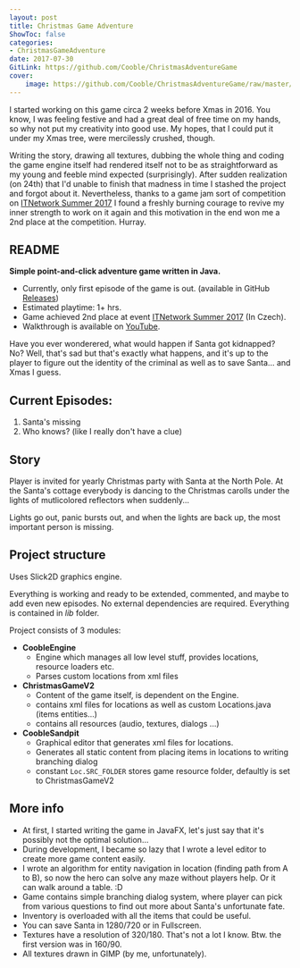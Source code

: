 ```yaml
---
layout: post
title: Christmas Game Adventure
ShowToc: false
categories:
- ChristmasGameAdventure
date: 2017-07-30
GitLink: https://github.com/Cooble/ChristmasAdventureGame
cover:
    image: https://github.com/Cooble/ChristmasAdventureGame/raw/master/screen_shot.png
---
```

I started working on this game circa 2 weeks before Xmas in 2016. You know, I was feeling festive and had a great deal of free time on my hands, so why not put my creativity into good use. My hopes, that I could put it under my Xmas tree, were mercilessly crushed, though. 

Writing the story, drawing all textures, dubbing the whole thing and coding the game engine itself had  rendered itself not to be as straightforward as my young and feeble mind expected (surprisingly). 
After sudden realization (on 24th) that I'd unable to finish that madness in time I stashed the project and forgot about it. Nevertheless, thanks to a game jam sort of competition on [ITNetwork Summer 2017](https://www.itnetwork.cz/java/oop/zdrojove-kody/vanocni-adventura) I found a freshly burning courage to revive my inner strength to work on it again and this motivation in the end won me a 2nd place at the competition. Hurray.

## README
**Simple point-and-click adventure game written in Java.**

- Currently, only first episode of the game is out. (available in GitHub [Releases](https://github.com/Cooble/ChristmasAdventureGame/releases/download/v1.0/ChristmasGameAdventure.zip))
- Estimated playtime: 1+ hrs.
- Game achieved 2nd place at event [ITNetwork Summer 2017](https://www.itnetwork.cz/java/oop/zdrojove-kody/vanocni-adventura) (In Czech).
- Walkthrough is available on [YouTube](https://www.youtube.com/watch?v=OeaAyTkPHLU).


Have you ever wonderered, what would happen if Santa got kidnapped?
No? Well, that's sad but that's exactly what happens,
and it's up to the player to figure out the identity of the criminal
as well as to save Santa... and Xmas I guess.
## Current Episodes:

1. Santa's missing
2. Who knows? (like I really don't have a clue)

## Story
Player is invited for yearly Christmas party with Santa at the North Pole.
At the Santa's cottage everybody is dancing to the Christmas carolls under the lights of mutlicolored reflectors
when suddenly...

Lights go out, panic bursts out, and when the lights are back up, the most important person is missing.


## Project structure
Uses Slick2D graphics engine.

Everything is working and ready to be extended, commented, and maybe to add even new episodes.
No external dependencies are required. Everything is contained in *lib* folder.

Project consists of 3 modules:
- **CoobleEngine**
  - Engine which manages all low level stuff, provides locations, resource loaders etc.
  - Parses custom locations from xml files
- **ChristmasGameV2**
  - Content of the game itself, is dependent on the Engine.
  - contains xml files for locations as well as custom Locations.java (items entities...)
  - contains all resources (audio, textures, dialogs ...)
- **CoobleSandpit**
  - Graphical editor that generates xml files for locations.
  - Generates all static content from placing items in locations to writing branching dialog
  - constant `Loc.SRC_FOLDER` stores game resource folder, defaultly is set to ChristmasGameV2

## More info
- At first, I started writing the game in JavaFX, let's just say that it's possibly not the optimal solution...
- During development, I became so lazy that I wrote a level editor to create more game content easily.
- I wrote an algorithm for entity navigation in location (finding path from A to B), so now the hero can solve any maze without players help. Or it can walk around a table. :D
- Game contains simple branching dialog system, where player can pick from various questions to find out more about Santa's unfortunate fate.
- Inventory is overloaded with all the items that could be useful.
- You can save Santa in 1280/720 or in Fullscreen.
- Textures have a resolution of 320/180. That's not a lot I know. Btw. the first version was in 160/90.
- All textures drawn in GIMP (by me, unfortunately).